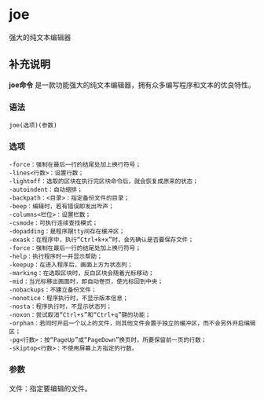 #  joe

强大的纯文本编辑器

##  补充说明

**joe命令** 是一款功能强大的纯文本编辑器，拥有众多编写程序和文本的优良特性。

###  语法

    
    
    joe(选项)(参数)
    

###  选项

    
    
    -force：强制在最后一行的结尾处加上换行符号；
    -lines<行数>：设置行数；
    -lightoff：选取的区块在执行完区块命令后，就会恢复成原来的状态；
    -autoindent：自动缩排；
    -backpath：<目录>：指定备份文件的目录；
    -beep：编辑时，若有错误即发出哔声；
    -columns<栏位>：设置栏数；
    -csmode：可执行连续查找模式；
    -dopadding：是程序跟tty间存在缓冲区；
    -exask：在程序中，执行“Ctrl+k+x”时，会先确认是否要保存文件；
    -force：强制在最后一行的结尾处加上换行符号；
    -help：执行程序时一并显示帮助；
    -keepup：在进入程序后，画面上方为状态列；
    -marking：在选取区块时，反白区块会随着光标移动；
    -mid：当光标移出画面时，即自动卷页，使光标回到中央；
    -nobackups：不建立备份文件；
    -nonotice：程序执行时，不显示版本信息；
    -nosta：程序执行时，不显示状态列；
    -noxon：尝试取消“Ctrl+s”和“Ctrl+q”键的功能；
    -orphan：若同时开启一个以上的文件，则其他文件会置于独立的缓冲区，而不会另外开启编辑区；
    -pg<行数>：按“PageUp”或“PageDown”换页时，所要保留前一页的行数；
    -skiptop<行数>：不使用屏幕上方指定的行数。
    

###  参数

文件：指定要编辑的文件。

